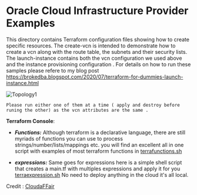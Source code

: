 # Oracle Cloud Infrastructure Provider Examples

This directory contains Terraform configuration files showing how to create specific resources. 
The create-vcn is intended to demonstrate how to create a vcn along with the route table, the subnets and their security lists.
The launch-instance contains both the vcn configuration we used above and the instance provisioning configuration .
 For details on how to run these samples please refere to my blog post 
 https://brokedba.blogspot.com/2020/07/terraform-for-dummies-launch-instance.html

![Topology1](https://1.bp.blogspot.com/-xd37jpj29Is/Xv_8fPjXEpI/AAAAAAAABxM/B5XBjEakBpc944IWHIulDDPV9pVcRHKhgCK4BGAsYHg/s853/oci-Terraform.png)

`` Please run either one of them at a time ( apply and destroy before runing the other) as the vcn attributes are the same .
``


 **Terraform Console**:
- ***Functions:*** Although terraform is a declarative language, there are still myriads of functions you can use to process strings/number/lists/mappings etc. 
you will find an excellent all in one script with examples of most terraform functions in [terrafunctions.sh](https://github.com/brokedba/terraform-examples/blob/master/terraform-provider-azure/terrafunctions.sh) 

- ***expressions:***  Same goes for expressions here is a simple shell script that creates a main.tf with multiples expressions and apply it for you [terraexpression.sh](https://github.com/brokedba/terraform-examples/blob/master/terraform-provider-azure/terraexpressions.sh) No need to deploy anything in the cloud it's all local.

Credit : [CloudaFFair](https://cloudaffaire.com/terraform-functions/)
